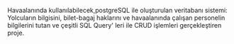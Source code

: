 Havaalanında kullanılabilecek,postgreSQL ile oluşturulan veritabanı sistemi:
Yolcuların bilgisini, bilet-bagaj haklarını ve havaalanında çalışan personelin bilgilerini tutan ve çeşitli SQL Query' leri ile CRUD işlemleri gerçekleştiren proje.
